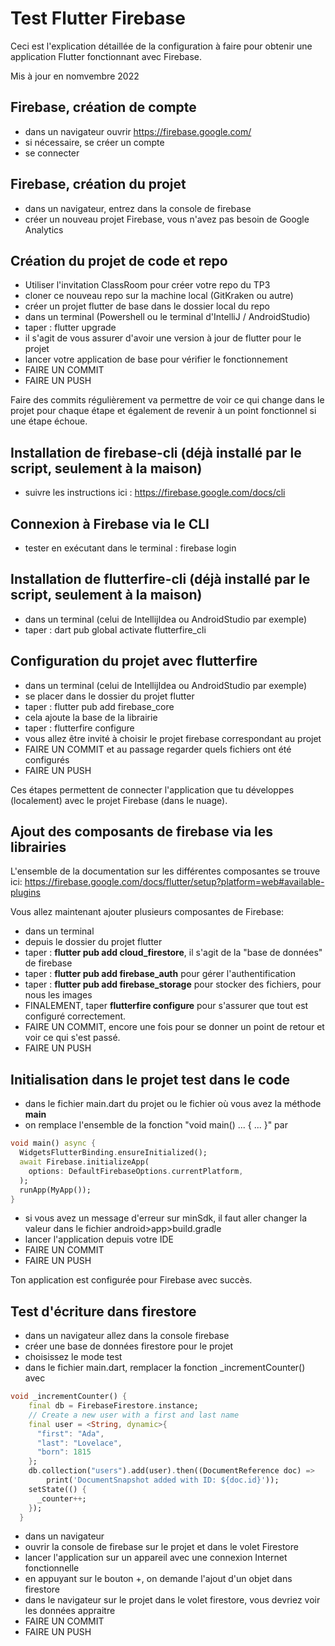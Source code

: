 # Test Flutter Firebase

Ceci est l'explication détaillée de la configuration à faire pour
obtenir une application Flutter fonctionnant avec Firebase.

Mis à jour en nomvembre 2022

## Firebase, création de compte

- dans un navigateur ouvrir https://firebase.google.com/
- si nécessaire, se créer un compte
- se connecter

## Firebase, création du projet

- dans un navigateur, entrez dans la console de firebase
- créer un nouveau projet Firebase, vous n'avez pas besoin de Google Analytics

## Création du projet de code et repo

- Utiliser l'invitation ClassRoom pour créer votre repo du TP3
- cloner ce nouveau repo sur la machine local (GitKraken ou autre)
- créer un projet flutter de base dans le dossier local du repo
- dans un terminal (Powershell ou le terminal d'IntelliJ / AndroidStudio)
- taper : flutter upgrade
- il s'agit de vous assurer d'avoir une version à jour de flutter pour le projet
- lancer votre application de base pour vérifier le fonctionnement
- FAIRE UN COMMIT
- FAIRE UN PUSH

Faire des commits régulièrement va permettre de voir ce qui change dans le projet
pour chaque étape et également de revenir à un point fonctionnel si une étape échoue.

## Installation de firebase-cli (déjà installé par le script, seulement à la maison)

- suivre les instructions ici : https://firebase.google.com/docs/cli

## Connexion à Firebase via le CLI

- tester en exécutant dans le terminal : firebase login

## Installation de flutterfire-cli (déjà installé par le script, seulement à la maison)

- dans un terminal (celui de IntellijIdea ou AndroidStudio par exemple)
- taper : dart pub global activate flutterfire_cli

## Configuration du projet avec flutterfire

- dans un terminal (celui de IntellijIdea ou AndroidStudio par exemple)
- se placer dans le dossier du projet flutter
- taper : flutter pub add firebase_core
- cela ajoute la base de la librairie
- taper : flutterfire configure
- vous allez être invité à choisir le projet firebase correspondant au projet
- FAIRE UN COMMIT et au passage regarder quels fichiers ont été configurés
- FAIRE UN PUSH

Ces étapes permettent de connecter l'application que tu développes (localement) avec le projet Firebase (dans le nuage).

## Ajout des composants de firebase via les librairies

L'ensemble de la documentation sur les différentes composantes se trouve ici:
https://firebase.google.com/docs/flutter/setup?platform=web#available-plugins

Vous allez maintenant ajouter plusieurs composantes de Firebase:

- dans un terminal
- depuis le dossier du projet flutter
- taper : **flutter pub add cloud_firestore**, il s'agit de la "base de données" de firebase
- taper : **flutter pub add firebase_auth** pour gérer l'authentification
- taper : **flutter pub add firebase_storage** pour stocker des fichiers, pour nous les images
- FINALEMENT, taper **flutterfire configure** pour s'assurer que tout est configuré correctement.
- FAIRE UN COMMIT, encore une fois pour se donner un point de retour et voir ce qui s'est passé.
- FAIRE UN PUSH

## Initialisation dans le projet test dans le code

- dans le fichier main.dart du projet ou le fichier où vous avez la méthode **main**
- on remplace l'ensemble de la fonction "void main() ... \{ ... \}" par

```dart
void main() async {
  WidgetsFlutterBinding.ensureInitialized();
  await Firebase.initializeApp(
    options: DefaultFirebaseOptions.currentPlatform,
  );
  runApp(MyApp());
}
```

- si vous avez un message d'erreur sur minSdk, il faut aller changer la valeur dans le fichier android>app>build.gradle
- lancer l'application depuis votre IDE
- FAIRE UN COMMIT
- FAIRE UN PUSH

Ton application est configurée pour Firebase avec succès.

## Test d'écriture dans firestore

- dans un navigateur allez dans la console firebase
- créer une base de données firestore pour le projet
- choisissez le mode test
- dans le fichier main.dart, remplacer la fonction \_incrementCounter() avec

```dart
void _incrementCounter() {
    final db = FirebaseFirestore.instance;
    // Create a new user with a first and last name
    final user = <String, dynamic>{
      "first": "Ada",
      "last": "Lovelace",
      "born": 1815
    };
    db.collection("users").add(user).then((DocumentReference doc) =>
        print('DocumentSnapshot added with ID: ${doc.id}'));
    setState(() {
      _counter++;
    });
  }
```

- dans un navigateur
- ouvrir la console de firebase sur le projet et dans le volet Firestore
- lancer l'application sur un appareil avec une connexion Internet fonctionnelle
- en appuyant sur le bouton +, on demande l'ajout d'un objet dans firestore
- dans le navigateur sur le projet dans le volet firestore, vous devriez voir les données appraitre
- FAIRE UN COMMIT
- FAIRE UN PUSH
